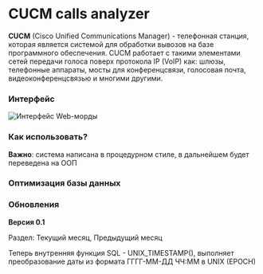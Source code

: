 CUCM calls analyzer
=====================

**CUCM** (Cisco Unified Communications Manager) - телефонная станция, которая является системой для обработки вывозов на базе программного обеспечения. CUCM работает с такими элементами сетей передачи голоса поверх протокола IP (VoIP) как: шлюзы, телефонные аппараты, мосты для конференцсвязи, голосовая почта, видеоконференцсвязью и многими другими.

### Интерфейс

![Интерфейс Web-морды](https://user-images.githubusercontent.com/31792522/74311631-c0e43780-4d91-11ea-8f40-9e73f709d0ed.jpg)

### Как использовать?

**Важно**: система написана в процедурном стиле, в дальнейшем будет переведена на ООП

### Оптимизация базы данных



### Обновления

**Версия 0.1**

Раздел: Текущий месяц, Предыдущий месяц

Теперь внутренняя функция SQL - UNIX_TIMESTAMP(), выполняет преобразование даты из формата ГГГГ-ММ-ДД ЧЧ:ММ в UNIX (EPOCH)